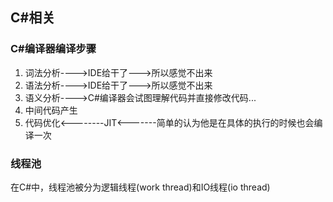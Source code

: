  
## C#相关 ##

### C#编译器编译步骤 ###

1. 词法分析---->IDE给干了--->所以感觉不出来  
2. 语法分析---->IDE给干了--->所以感觉不出来  
3. 语义分析---->C#编译器会试图理解代码并直接修改代码...
4. 中间代码产生
5. 代码优化<--------JIT<-------简单的认为他是在具体的执行的时候也会编译一次

### 线程池 ###

在C#中，线程池被分为逻辑线程(work thread)和IO线程(io thread)

